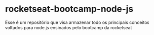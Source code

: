 # rocketseat-bootcamp-node-js
Esse é um repositório que visa armazenar todo os principais conceitos voltados para node.js ensinados pelo bootcamp da rocketseat
